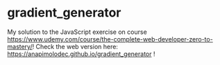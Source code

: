 # gradient_generator
My solution to the JavaScript exercise on course https://www.udemy.com/course/the-complete-web-developer-zero-to-mastery/! 
Check the web version here: https://anapimolodec.github.io/gradient_generator !
